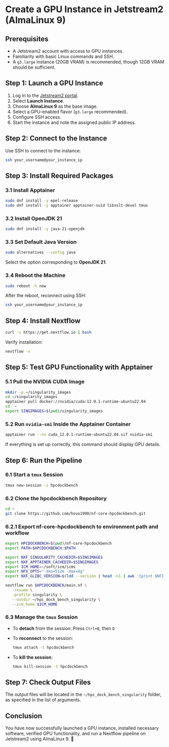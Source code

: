 # Create a GPU Instance in Jetstream2 (AlmaLinux 9)

## Prerequisites

- A Jetstream2 account with access to GPU instances.
- Familiarity with basic Linux commands and SSH.
- A `g3.large` instance (20GB VRAM) is recommended, though 12GB VRAM should be sufficient.

## Step 1: Launch a GPU Instance

1. Log in to the [Jetstream2 portal](https://use.jetstream-cloud.org/).
2. Select **Launch Instance**.
3. Choose **AlmaLinux 9** as the base image.
4. Select a GPU-enabled flavor (`g3.large` recommended).
5. Configure SSH access.
6. Start the instance and note the assigned public IP address.

## Step 2: Connect to the Instance

Use SSH to connect to the instance:

```bash
ssh your_username@your_instance_ip
```

## Step 3: Install Required Packages

### 3.1 Install Apptainer

```bash
sudo dnf install -y epel-release
sudo dnf install -y apptainer apptainer-suid libxslt-devel tmux
```

### 3.2 Install OpenJDK 21

```bash
sudo dnf install -y java-21-openjdk
```

### 3.3 Set Default Java Version

```bash
sudo alternatives --config java
```

Select the option corresponding to **OpenJDK 21**.

### 3.4 Reboot the Machine

```bash
sudo reboot -h now
```

After the reboot, reconnect using SSH:

```bash
ssh your_username@your_instance_ip
```

## Step 4: Install Nextflow

```bash
curl -s https://get.nextflow.io | bash
```

Verify installation:

```bash
nextflow -v
```

## Step 5: Test GPU Functionality with Apptainer

### 5.1 Pull the NVIDIA CUDA Image

```bash
mkdir -p ~/singularity_images
cd ~/singularity_images
apptainer pull docker://nvidia/cuda:12.0.1-runtime-ubuntu22.04
cd  ~
export SINGIMAGES=$(pwd)/singularity_images
```

### 5.2 Run `nvidia-smi` Inside the Apptainer Container

```bash
apptainer run --nv cuda_12.0.1-runtime-ubuntu22.04.sif nvidia-smi
```

If everything is set up correctly, this command should display GPU details.

## Step 6: Run the Pipeline

### 6.1 Start a `tmux` Session

```bash
tmux new-session -s hpcdockbench
```

### 6.2 Clone the hpcdockbench Repository

```bash
cd ~
git clone https://github.com/hovo1990/nf-core-hpcdockbench.git
```

### 6.2.1 Export nf-core-hpcdockbench to environment path and workflow


```bash
export HPCDOCKBENCH=$(pwd)/nf-core-hpcdockbench
export PATH=$HPCDOCKBENCH:$PATH

export NXF_SINGULARITY_CACHEDIR=$SINGIMAGES
export NXF_APPTAINER_CACHEDIR=$SINGIMAGES
export ICM_HOME=~/soft/icm/icms
export NFX_OPTS="-Xms=512m -Xmx=4g"
export NXF_GLIBC_VERSION=$(ldd --version | head -n1 | awk '{print $NF}')

nextflow run $HPCDOCKBENCH/main.nf \
   -resume \
   -profile singularity \
   --outdir ~/hpc_dock_bench_singularity \
   --icm_home $ICM_HOME
```




### 6.3 Manage the `tmux` Session

- To **detach** from the session: Press `Ctrl+B`, then `D`
- To **reconnect** to the session:

  ```bash
  tmux attach -t hpcdockbench
  ```

- To **kill the session**:

  ```bash
  tmux kill-session -t hpcdockbench
  ```

## Step 7: Check Output Files

The output files will be located in the `~/hpc_dock_bench_singularity` folder, as specified in the list of arguments.

## Conclusion

You have now successfully launched a GPU instance, installed necessary software, verified GPU functionality, and run a Nextflow pipeline on Jetstream2 using AlmaLinux 9. 🎉


